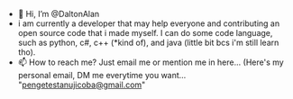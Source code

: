 - 👋 Hi, I’m @DaltonAlan
- i am currently a developer that may help everyone and contributing an open source code that i made myself. I can do some code language, such as python, c#, c++ (*kind of), and java (little bit bcs i'm still learn tho).
- 📫 How to reach me? Just email me or mention me in here... (Here's my personal email, DM me everytime you want... "pengetestanujicoba@gmail.com"

<!---
DaltonAlan/DaltonAlan is a ✨ special ✨ repository because its `README.md` (this file) appears on your GitHub profile.
You can click the Preview link to take a look at your changes.
--->
